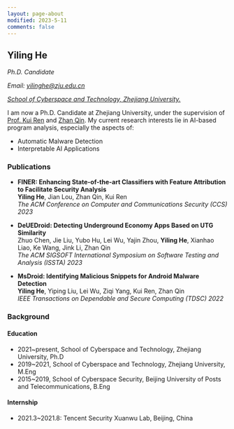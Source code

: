 ```yaml
---
layout: page-about
modified: 2023-5-11
comments: false
---
```



## Yiling He

*Ph.D. Candidate*

*Email: yilinghe@zju.edu.cn*

[*School of Cyberspace and Technology, Zhejiang University.*](https://icsr.zju.edu.cn/)

I am now a Ph.D. Candidate at Zhejiang University, under the supervision of [Prof. Kui Ren](https://scholar.google.com/citations?user=uuQA_rcAAAAJ) and [Zhan Qin](https://scholar.google.com/citations?user=5fa4lOQAAAAJ&hl=en). My current research interests lie in AI-based program analysis, especially the aspects of:

- Automatic Malware Detection
- Interpretable AI Applications

### Publications

- **FINER: Enhancing State-of-the-art Classifiers with Feature Attribution to Facilitate Security Analysis** <br/>
**Yiling He**, Jian Lou, Zhan Qin, Kui Ren <br/>
*The ACM Conference on Computer and Communications Security (CCS) 2023*

- **DeUEDroid: Detecting Underground Economy Apps Based on UTG Similarity** <br/>
Zhuo Chen, Jie Liu, Yubo Hu, Lei Wu, Yajin Zhou, **Yiling He**, Xianhao Liao, Ke Wang, Jink Li, Zhan Qin <br/>
*The ACM SIGSOFT International Symposium on Software Testing and Analysis (ISSTA) 2023*

- **MsDroid: Identifying Malicious Snippets for Android Malware Detection** <br/>
**Yiling He**, Yiping Liu, Lei Wu, Ziqi Yang, Kui Ren, Zhan Qin <br/>
*IEEE Transactions on Dependable and Secure Computing (TDSC) 2022*


### Background

#### Education

* 2021~present, School of Cyberspace and Technology, Zhejiang University, Ph.D
* 2019~2021, School of Cyberspace and Technology, Zhejiang University, M.Eng
* 2015~2019, School of Cyberspace Security, Beijing University of Posts and Telecommunications, B.Eng

#### Internship

* 2021.3~2021.8: Tencent Security Xuanwu Lab, Beijing, China
